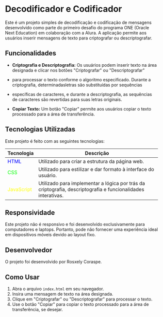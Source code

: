# Decodificador e Codificador

Este é um projeto simples de decodificação e codificação de mensagens desenvolvido como parte do primeiro desafio do programa ONE (Oracle Next Education) 
em colaboração com a Alura. A aplicação permite aos usuários inserir mensagens de texto para criptografar ou descriptografar.


## Funcionalidades

- **Criptografia e Descriptografia:** Os usuários podem inserir texto na área designada e clicar nos botões "Criptografar" ou "Descriptografar"
- para processar o texto conforme o algoritmo especificado. Durante a criptografia, determinadasletras são substituídas por sequências
- específicas de caracteres, e durante a descriptografia, as sequências de caracteres são revertidas para suas letras originais.
  
- **Copiar Texto:** Um botão "Copiar" permite aos usuários copiar o texto processado para a área de transferência.



## Tecnologias Utilizadas

Este projeto é feito com as seguintes tecnologias:

| Tecnologia | Descrição                                       |
|------------|-------------------------------------------------|
| <span style="color:#0000FF;">HTML</span>   | Utilizado para criar a estrutura da página web. |
| <span style="color:#00FF00;">CSS</span>    | Utilizado para estilizar e dar formato à interface do usuário. |
| <span style="color:#FFFF00;">JavaScript</span> | Utilizado para implementar a lógica por trás da criptografia, descriptografia e funcionalidades interativas. |





## Responsividade

Este projeto não é responsivo e foi desenvolvido exclusivamente para computadores e laptops. Portanto, pode não 
fornecer uma experiência ideal em dispositivos móveis devido ao layout fixo.

## Desenvolvedor

O projeto foi desenvolvido por Rosxely Coraspe.

## Como Usar

1. Abra o arquivo `index.html` em seu navegador.
2. Insira uma mensagem de texto na área designada.
3. Clique em "Criptografar" ou "Descriptografar" para processar o texto.
4. Use o botão "Copiar" para copiar o texto processado para a área de transferência, se desejar.

